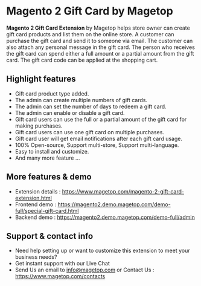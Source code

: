 # Magento 2 Gift Card by Magetop

**Magento 2 Gift Card Extension** by Magetop helps store owner can create gift card products and list them on the online store. A customer can purchase the gift card and send it to someone via email. The customer can also attach any personal message in the gift card. The person who receives the gift card can spend either a full amount or a partial amount from the gift card. The gift card code can be applied at the shopping cart.

## Highlight features

- Gift card product type added.
- The admin can create multiple numbers of gift cards.
- The admin can set the number of days to redeem a gift card.
- The admin can enable or disable a gift card.
- Gift card users can use the full or a partial amount of the gift card for making purchases.
- Gift card users can use one gift card on multiple purchases.
- Gift card user will get email notifications after each gift card usage.
- 100% Open-source, Support multi-store, Support multi-language.
- Easy to install and customize.
- And many more feature ...

## More features & demo

- Extension details : https://www.magetop.com/magento-2-gift-card-extension.html
- Frontend demo : https://magento2.demo.magetop.com/demo-full/special-gift-card.html
- Backend demo : https://magento2.demo.magetop.com/demo-full/admin

## Support & contact info

- Need help setting up or want to customize this extension to meet your business needs? 
- Get instant support with our Live Chat
- Send Us an email to info@magetop.com or Contact Us : https://www.magetop.com/contacts
